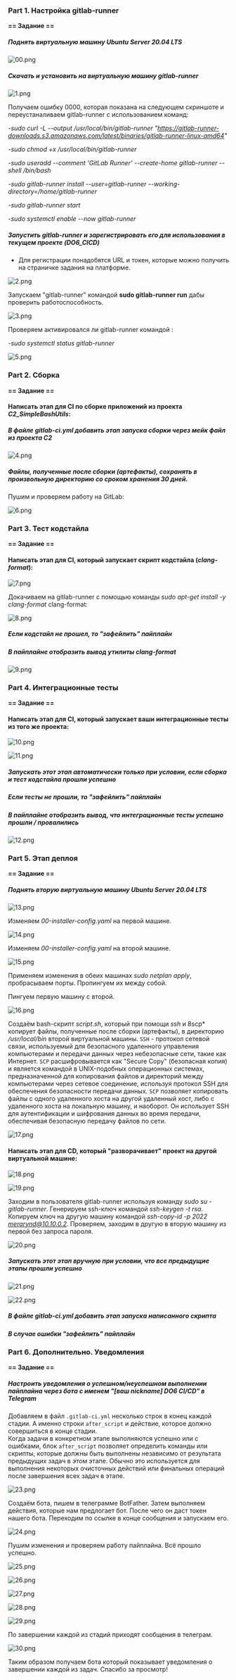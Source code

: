 ### Part 1. Настройка **gitlab-runner**

**== Задание ==**

##### Поднять виртуальную машину *Ubuntu Server 20.04 LTS*

![00.png](img/00.png)   


##### Скачать и установить на виртуальную машину **gitlab-runner**


![1.png](img/1.png)

Получаем ошибку 0000, которая показана на следующем скриншоте и переустаналиваем gitlab-runner с использованием команд:

*-sudo curl -L --output /usr/local/bin/gitlab-runner "https://gitlab-runner-downloads.s3.amazonaws.com/latest/binaries/gitlab-runner-linux-amd64"*

*-sudo chmod +x /usr/local/bin/gitlab-runner*

*-sudo useradd --comment 'GitLab Runner' --create-home gitlab-runner --shell /bin/bash*

*-sudo gitlab-runner install --user=gitlab-runner --working-directory=/home/gitlab-runner*

*-sudo gitlab-runner start*

*-sudo systemctl enable --now gitlab-runner*

##### Запустить **gitlab-runner** и зарегистрировать его для использования в текущем проекте (*DO6_CICD*)
- Для регистрации понадобятся URL и токен, которые можно получить на страничке задания на платформе.


![2.png](img/2.png) 


Запускаем "gitlab-runner" командой **sudo gitlab-runner run** дабы проверить работоспособность.


![3.png](img/3.png)

 Проверяем активировался ли gitlab-runner командой :

 *-sudo systemctl status gitlab-runner*

![5.png](img/5.png)

### Part 2. Сборка

**== Задание ==**

#### Написать этап для **CI** по сборке приложений из проекта *C2_SimpleBashUtils*:

##### В файле _gitlab-ci.yml_ добавить этап запуска сборки через мейк файл из проекта _C2_


![4.png](img/4.png)


##### Файлы, полученные после сборки (артефакты), сохранять в произвольную директорию со сроком хранения 30 дней.


Пушим и проверяем работу на GitLab:


![6.png](img/6.png)


### Part 3. Тест кодстайла

**== Задание ==**

#### Написать этап для **CI**, который запускает скрипт кодстайла (*clang-format*):


![7.png](img/7.png)


Докачиваем на gitlab-runner с помощью команды *sudo apt-get install -y clang-format* clang-format:


![8.png](img/8.png)


##### Если кодстайл не прошел, то "зафейлить" пайплайн

##### В пайплайне отобразить вывод утилиты *clang-format*


![9.png](img/9.png)


### Part 4. Интеграционные тесты

**== Задание ==**

#### Написать этап для **CI**, который запускает ваши интеграционные тесты из того же проекта:


![10.png](img/10.png)


![11.png](img/11.png)

##### Запускать этот этап автоматически только при условии, если сборка и тест кодстайла прошли успешно

##### Если тесты не прошли, то "зафейлить" пайплайн

##### В пайплайне отобразить вывод, что интеграционные тесты успешно прошли / провалились


![12.png](img/12.png)


### Part 5. Этап деплоя

**== Задание ==**

##### Поднять вторую виртуальную машину *Ubuntu Server 20.04 LTS*


![13.png](img/13.png)


Изменяем *00-installer-config.yaml* на первой машине.  


![14.png](img/14.png)



Изменяем *00-installer-config.yaml* на второй машине.


![15.png](img/15.png)


Применяем изменения в обеих машинах *sudo netplan apply*, пробрасываем порты. Пропингуем их между собой.

Пингуем первую машину с второй. 


![16.png](img/16.png)


Создаём bash-скрипт *script.sh*, который при помощи *ssh* и 8scp* копирует файлы, полученные после сборки (артефакты), в директорию */usr/local/bin* второй виртуальной машины.
`SSH` - протокол сетевой связи, используемый для безопасного удаленного управления компьютерами и передачи данных через небезопасные сети, такие как Интернет.
`SCP` расшифровывается как "Secure Copy" (безопасная копия) и является командой в UNIX-подобных операционных системах, предназначенной для копирования файлов и директорий между компьютерами через сетевое соединение, используя протокол SSH для обеспечения безопасности передачи данных.
`SCP` позволяет копировать файлы с одного удаленного хоста на другой удаленный хост, либо с удаленного хоста на локальную машину, и наоборот. Он использует SSH для аутентификации и шифрования данных во время передачи, обеспечивая безопасную передачу файлов по сети.


![17.png](img/17.png)


#### Написать этап для **CD**, который "разворачивает" проект на другой виртуальной машине:



![18.png](img/18.png)



![19.png](img/19.png)


Заходим в пользователя gitlab-runner используя команду *sudo su - gitlab-runner*.
Генерируем ssh-ключ командой *ssh-keygen -t rsa*.
Копируем ключ на другую машину командой *ssh-copy-id -p 2022 merarynd@10.10.0.2*.
Проверяем, заходим в другую в вторую машину из первой без запроса пароля.


![20.png](img/20.png)

##### Запускать этот этап вручную при условии, что все предыдущие этапы прошли успешно


![21.png](img/21.png)


![22.png](img/22.png)


##### В файле _gitlab-ci.yml_ добавить этап запуска написанного скрипта

##### В случае ошибки "зафейлить" пайплайн

### Part 6. Дополнительно. Уведомления

**== Задание ==**

##### Настроить уведомления о успешном/неуспешном выполнении пайплайна через бота с именем "[ваш nickname] DO6 CI/CD" в *Telegram*


Добавляем в файл `.gitlab-ci.yml` несколько строк в конец каждой стадии. А именно строки `after_script` и действие, которое должно совершиться в конце стадии.   
Когда задачи в конкретном этапе выполняются успешно или с ошибками, блок `after_script` позволяет определить команды или скрипты, которые должны быть выполнены независимо от результата предыдущих задач в этом этапе. Обычно это используется для выполнения некоторых очисточных действий или финальных операций после завершения всех задач в этапе.


![23.png](img/23.png)


Создаём бота, пишем в телеграмме BotFather. Затем выполняем действия, которые нам предлогает бот. После чего он даст токен нашего бота. Переходим по ссылке в конце сообщения и запускаем его.


![24.png](img/24.png)


Пушим изменения и проверяем работу пайплайна. Всё прошло успешно.


![25.png](img/25.png)


![26.png](img/26.png)


![27.png](img/27.png)


![28.png](img/28.png)


![29.png](img/29.png)

По завершении каждой из стадий приходят сообщения в телеграм.


![30.png](img/30.png)


Таким образом получаем бота который показывает уведомления о завершении каждой из задач. Спасибо за просмотр!